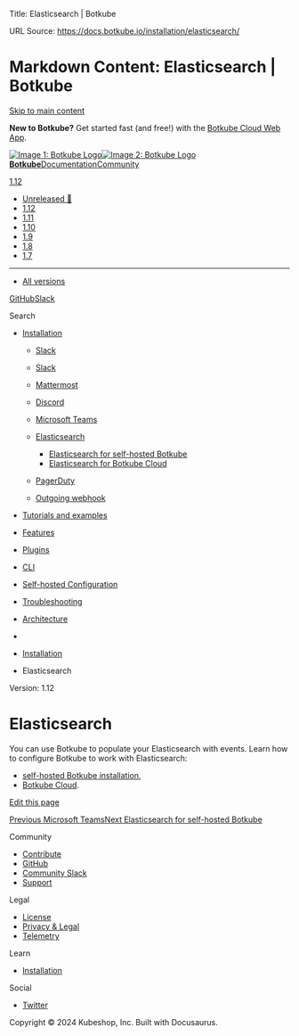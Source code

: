 Title: Elasticsearch | Botkube

URL Source: https://docs.botkube.io/installation/elasticsearch/

Markdown Content:
Elasticsearch | Botkube
===============
       

[Skip to main content](https://docs.botkube.io/installation/elasticsearch/#__docusaurus_skipToContent_fallback)

**New to Botkube?** Get started fast (and free!) with the [Botkube Cloud Web App](https://app.botkube.io/).

[![Image 1: Botkube Logo](https://docs.botkube.io/images/botkube-black.svg)![Image 2: Botkube Logo](https://docs.botkube.io/images/botkube-white.svg) **Botkube**](https://docs.botkube.io/)[Documentation](https://docs.botkube.io/)[Community](https://docs.botkube.io/community/contribute/)

[1.12](https://docs.botkube.io/)

*   [Unreleased 🚧](https://docs.botkube.io/next/installation/elasticsearch/)
*   [1.12](https://docs.botkube.io/installation/elasticsearch/)
*   [1.11](https://docs.botkube.io/1.11/installation/elasticsearch/)
*   [1.10](https://docs.botkube.io/1.10/installation/elasticsearch/)
*   [1.9](https://docs.botkube.io/1.9/installation/elasticsearch/)
*   [1.8](https://docs.botkube.io/1.8/installation/elasticsearch/)
*   [1.7](https://docs.botkube.io/1.7/installation/elasticsearch/)
*   * * *
    
*   [All versions](https://docs.botkube.io/versions)

[GitHub](https://github.com/kubeshop/botkube)[Slack](https://join.botkube.io/)

Search

*   [Installation](https://docs.botkube.io/)
    
    *   [Slack](https://docs.botkube.io/installation/socketslack)
    *   [Slack](https://docs.botkube.io/installation/slack/)
        
    *   [Mattermost](https://docs.botkube.io/installation/mattermost/)
        
    *   [Discord](https://docs.botkube.io/installation/discord/)
        
    *   [Microsoft Teams](https://docs.botkube.io/installation/teams/)
    *   [Elasticsearch](https://docs.botkube.io/installation/elasticsearch/)
        
        *   [Elasticsearch for self-hosted Botkube](https://docs.botkube.io/installation/elasticsearch/self-hosted)
        *   [Elasticsearch for Botkube Cloud](https://docs.botkube.io/installation/elasticsearch/cloud)
    *   [PagerDuty](https://docs.botkube.io/installation/pagerduty/)
    *   [Outgoing webhook](https://docs.botkube.io/installation/webhook/)
        
*   [Tutorials and examples](https://docs.botkube.io/examples-and-tutorials/)
    
*   [Features](https://docs.botkube.io/features/event-notifications)
    
*   [Plugins](https://docs.botkube.io/plugins/)
    
*   [CLI](https://docs.botkube.io/cli/getting-started)
    
*   [Self-hosted Configuration](https://docs.botkube.io/self-hosted-configuration/)
    
*   [Troubleshooting](https://docs.botkube.io/troubleshooting/common-problems)
    
*   [Architecture](https://docs.botkube.io/architecture/)
    

*   [](https://docs.botkube.io/)
*   [Installation](https://docs.botkube.io/)
*   Elasticsearch

Version: 1.12

Elasticsearch
=============

You can use Botkube to populate your Elasticsearch with events. Learn how to configure Botkube to work with Elasticsearch:

*   [self-hosted Botkube installation](https://docs.botkube.io/installation/elasticsearch/self-hosted),
*   [Botkube Cloud](https://docs.botkube.io/installation/elasticsearch/cloud).

[Edit this page](https://github.com/kubeshop/botkube-docs/edit/main/versioned_docs/version-1.12/installation/elasticsearch/index.md)

[Previous Microsoft Teams](https://docs.botkube.io/installation/teams/)[Next Elasticsearch for self-hosted Botkube](https://docs.botkube.io/installation/elasticsearch/self-hosted)

Community

*   [Contribute](https://docs.botkube.io/community/contribute)
*   [GitHub](https://github.com/kubeshop/botkube)
*   [Community Slack](https://join.botkube.io/)
*   [Support](https://docs.botkube.io/support)

Legal

*   [License](https://docs.botkube.io/license)
*   [Privacy & Legal](https://botkube.io/privacy-policy)
*   [Telemetry](https://docs.botkube.io/telemetry)

Learn

*   [Installation](https://docs.botkube.io/)

Social

*   [Twitter](https://twitter.com/Botkube_io)

Copyright © 2024 Kubeshop, Inc. Built with Docusaurus.
